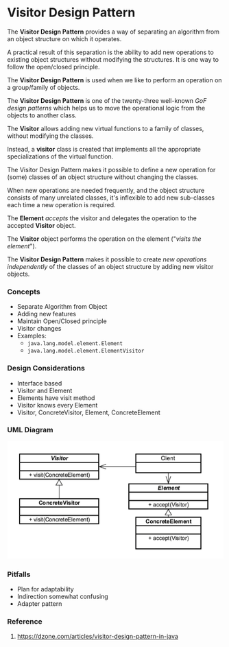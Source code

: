 # Visitor Design Pattern

The **Visitor Design Pattern** provides a way of separating an algorithm from an object structure on which it operates.

A practical result of this separation is the ability to add new operations to existing object structures without modifying the structures.
It is one way to follow the open/closed principle.

The **Visitor Design Pattern** is used when we like to perform an operation on a group/family of objects.

The **Visitor Design Pattern** is one of the twenty-three well-known _GoF design patterns_ which helps us to move the
operational logic from the objects to another class.

The **Visitor** allows adding new virtual functions to a family of classes, without modifying the classes.

Instead, a **visitor** class is created that implements all the appropriate specializations of the virtual function.

The Visitor Design Pattern makes it possible to define a new operation for (some) classes of an object structure without changing the classes.

When new operations are needed frequently, and the object structure consists of many unrelated classes,
it's inflexible to add new sub-classes each time a new operation is required.

The **Element** _accepts_ the visitor and delegates the operation to the accepted **Visitor** object.

The **Visitor** object performs the operation on the element ("_visits the element_").

The **Visitor Design Pattern** makes it possible to create _new operations independently_ of the classes of an object
structure by adding new visitor objects.

### Concepts

* Separate Algorithm from Object
* Adding new features
* Maintain Open/Closed principle
* Visitor changes
* Examples:
    * `java.lang.model.element.Element`
    * `java.lang.model.element.ElementVisitor`

### Design Considerations

* Interface based
* Visitor and Element
* Elements have visit method
* Visitor knows every Element
* Visitor, ConcreteVisitor, Element, ConcreteElement

### UML Diagram

![uml diagram](../../../../../../../../.github/uploads/uml/visitor.png)

### Pitfalls

* Plan for adaptability
* Indirection somewhat confusing
* Adapter pattern

### Reference

1. https://dzone.com/articles/visitor-design-pattern-in-java